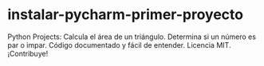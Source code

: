 # instalar-pycharm-primer-proyecto
 Python Projects:  Calcula el área de un triángulo. Determina si un número es par o impar. Código documentado y fácil de entender. Licencia MIT. ¡Contribuye!
